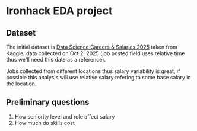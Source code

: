# Ironhack EDA project

## Dataset

The initial dataset is [Data Science Careers & Salaries 2025](https://www.kaggle.com/datasets/nalisha/data-science-careers-and-salaries-2025) taken from Kaggle, data collected on Oct 2, 2025 (job posted field uses relative time thus we'll need this date as a reference).

Jobs collected from different locations thus salary variability is great, if possible this analysis will use relative salary refering to some base salary in the location.

## Preliminary questions

1. How seniority level and role affect salary
2. How much do skills cost
